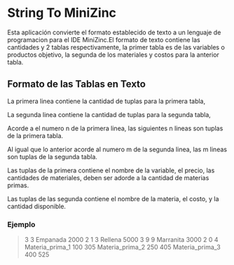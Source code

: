 # String To MiniZinc

Esta aplicación convierte el formato establecido de texto a un lenguaje de programacion para el IDE MiniZinc.El formato de texto contiene las cantidades y 2 tablas respectivamente, la primer tabla es de las variables o productos objetivo, la segunda de los materiales y costos para la anterior tabla.

## Formato de las Tablas en Texto

La primera linea contiene la cantidad de tuplas para la primera tabla,

La segunda linea contiene la cantidad de tuplas para la segunda tabla,

Acorde a el numero n de la primera linea, las siguientes n lineas son tuplas de la primera tabla.

Al igual que lo anterior acorde al numero m de la segunda linea, las m lineas son tuplas de la segunda tabla.

Las tuplas de la primera contiene el nombre de la variable, el precio, las cantidades de materiales, deben ser adorde a la cantidad de materias primas.

Las tuplas de las segunda contiene el nombre de la materia, el costo, y la cantidad disponible.

### Ejemplo

> 3
> 3
> Empanada 2000 2 1 3
> Rellena 5000 3 9 9
> Marranita 3000 2 0 4
> Materia_prima_1 100 305
> Materia_prima_2 250 405
> Materia_prima_3 400 525
